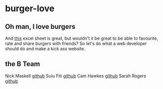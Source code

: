 # burger-love

## Oh man, I love burgers
And [this](https://docs.google.com/spreadsheets/d/17sYertakCus1yq1wNhXOFro-PjoZvz7nYy85Z3iO66o/edit?usp=sharing) excel sheet is great, but wouldn't it be great to be able to favourite, rate and share burgers with friends? So let's do what a web developer should do and make a kick ass website.

## the B Team
Nick Maskell [github](https://github.com/nickmask)
Sulu Fiti [github](https://github.com/add-user-name-here)
Cam Hawkes [github](https://github.com/Camcan)
Sarah Rogers [github](https://github.com/add-user-name-here)
